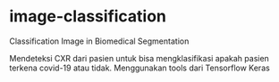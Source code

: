 # image-classification
Classification Image in Biomedical Segmentation

Mendeteksi CXR dari pasien untuk bisa mengklasifikasi apakah pasien terkena covid-19 atau tidak.
Menggunakan tools dari Tensorflow Keras 
